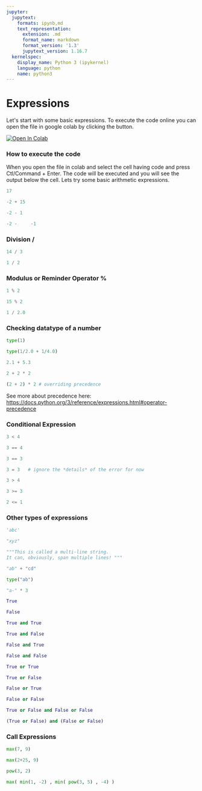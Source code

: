 ```yaml
---
jupyter:
  jupytext:
    formats: ipynb,md
    text_representation:
      extension: .md
      format_name: markdown
      format_version: '1.3'
      jupytext_version: 1.16.7
  kernelspec:
    display_name: Python 3 (ipykernel)
    language: python
    name: python3
---
```


<!-- #region slideshow={"slide_type": "slide"} -->
# Expressions

Let's start with some basic expressions. To execute the code online you can open the file in google colab by clicking the button.

[![Open In Colab](https://colab.research.google.com/assets/colab-badge.svg)](https://colab.research.google.com/github/code4geoai/pythonic/blob/main/book/PartI/Expressions.ipynb)

<!-- #endregion -->

### How to execute the code
When you open the file in colab and select the cell having code and press Ctl/Command + Enter. The code will be executed and you will see the output below the cell. Lets try some basic arithmetic expressions.

```python
17
```

```python slideshow={"slide_type": "fragment"}
-2 + 15
```

```python
-2 - 1 
```

```python
-2 -     -1 
```

### Division /

```python slideshow={"slide_type": "slide"}
14 / 3 
```

```python
1 / 2
```

### Modulus or Reminder Operator %

```python
1 % 2
```

```python
15 % 2
```

```python slideshow={"slide_type": "slide"}
1 / 2.0
```

### Checking datatype of a number

```python
type(1) 
```

```python
type(1/2.0 + 1/4.0) 
```

```python slideshow={"slide_type": "slide"}
2.1 + 5.3
```

```python
2 + 2 * 2
```

```python
(2 + 2) * 2 # overriding precedence
```

<!-- #region slideshow={"slide_type": "slide"} -->
See more about precedence here: https://docs.python.org/3/reference/expressions.html#operator-precedence
<!-- #endregion -->

### Conditional Expression

```python slideshow={"slide_type": "slide"}
3 < 4       
```

```python
3 == 4
```

```python slideshow={"slide_type": "slide"}
3 == 3 
```

```python
3 = 3   # ignore the *details* of the error for now
```

```python
3 > 4 
```

```python jupyter={"outputs_hidden": true} slideshow={"slide_type": "slide"}
3 >= 3 
```

```python jupyter={"outputs_hidden": true}
2 <= 1
```

<!-- #region slideshow={"slide_type": "slide"} -->
### Other types of expressions 
<!-- #endregion -->

```python
'abc'
```

```python jupyter={"outputs_hidden": true}
"xyz"
```

```python jupyter={"outputs_hidden": true}
"""This is called a multi-line string.     
It can, obviously, span multiple lines! """
```

```python slideshow={"slide_type": "slide"}
"ab" + "cd"
```

```python
type("ab")
```

```python
"a-" * 3
```

```python jupyter={"outputs_hidden": true}
True
```

```python jupyter={"outputs_hidden": true}
False 
```

```python slideshow={"slide_type": "slide"}
True and True 
```

```python jupyter={"outputs_hidden": true}
True and False 
```

```python jupyter={"outputs_hidden": true}
False and True 
```

```python jupyter={"outputs_hidden": true}
False and False 
```

```python jupyter={"outputs_hidden": true} slideshow={"slide_type": "slide"}
True or True 
```

```python jupyter={"outputs_hidden": true}
True or False 
```

```python jupyter={"outputs_hidden": true}
False or True
```

```python jupyter={"outputs_hidden": true}
False or False 
```

```python jupyter={"outputs_hidden": true} slideshow={"slide_type": "slide"}
True or False and False or False 
```

```python jupyter={"outputs_hidden": true}
(True or False) and (False or False)
```

<!-- #region slideshow={"slide_type": "slide"} -->
### Call Expressions 
<!-- #endregion -->

```python
max(7, 9)
```

```python jupyter={"outputs_hidden": true}
max(2+25, 9) 
```

```python jupyter={"outputs_hidden": true} slideshow={"slide_type": "fragment"}
pow(3, 2)
```

```python jupyter={"outputs_hidden": true} slideshow={"slide_type": "slide"}
max( min(1, -2) , min( pow(3, 5) , -4) )
```
